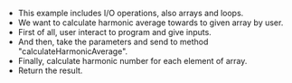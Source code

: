 - This example includes I/O operations, also arrays and loops.
- We want to calculate harmonic average towards to given array by user.
- First of all, user interact to program and give inputs.
- And then, take the parameters and send to method "calculateHarmonicAverage".
- Finally, calculate harmonic number for each element of array.
- Return the result.